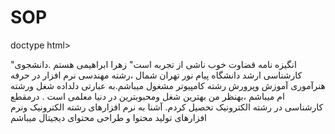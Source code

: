 # SOP
doctype html>

"انگيزه نامه قضاوت خوب ناشی از تجربه است"
زهرا ابراهیمی هستم .دانشجوی کارشناسی ارشد دانشگاه پیام نور تهران شمال ،رشته مهندسی نرم افزار
در حرفه هنرآموری آموزش وپرورش رشته کامپیوتر مشغول میباشم.به عبارتی دلداده شغل ورشته ام میباشم ،بهنظر من بهترین شغل ومحبوبترین در دنیا معلمی است
. درمقطع کارشناسی در رشته الکترونیک تحصیل کردم.
آشنا به نرم افزارهای رشته الکترونیک ونرم افزارهای تولید محتوا و طراحی محتوای دیجیتال میباشم


 
